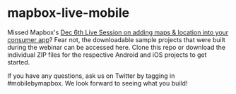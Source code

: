 # mapbox-live-mobile

Missed Mapbox's [Dec 6th Live Session on adding maps & location into your consumer app](https://www.mapbox.com/live/add-location-to-mobile-apps/)? Fear not, the downloadable sample projects that were built during the webinar can be accessed here. Clone this repo or download the individual ZIP files for the respective Android and iOS projects to get started. 

If you have any questions, ask us on Twitter by tagging in #mobilebymapbox. We look forward to seeing what you build!

